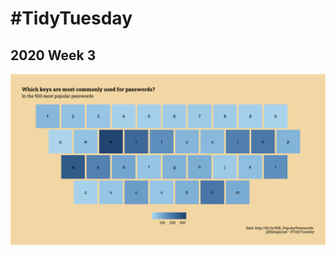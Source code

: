 # #TidyTuesday

## 2020 Week 3

![Week 3](https://raw.githubusercontent.com/ahermanski/tidytuesday/master/plots/Tidytuesday_week_3_rect.png)
